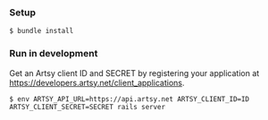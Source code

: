 ### Setup

```
$ bundle install
```

### Run in development

Get an Artsy client ID and SECRET by registering your application at https://developers.artsy.net/client_applications.

```
$ env ARTSY_API_URL=https://api.artsy.net ARTSY_CLIENT_ID=ID ARTSY_CLIENT_SECRET=SECRET rails server
```
